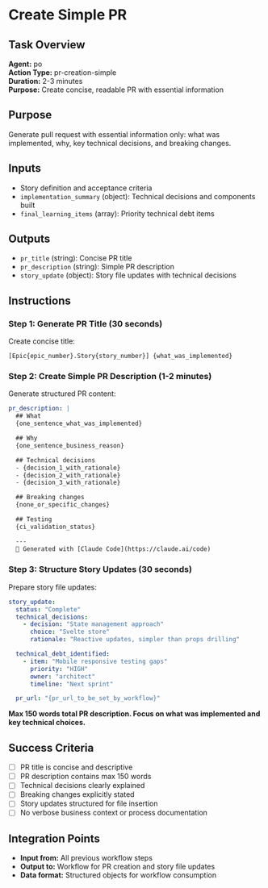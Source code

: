 # Create Simple PR

## Task Overview

**Agent:** po  
**Action Type:** pr-creation-simple  
**Duration:** 2-3 minutes  
**Purpose:** Create concise, readable PR with essential information

## Purpose

Generate pull request with essential information only: what was implemented, why, key technical decisions, and breaking changes.

## Inputs

- Story definition and acceptance criteria
- `implementation_summary` (object): Technical decisions and components built
- `final_learning_items` (array): Priority technical debt items

## Outputs

- `pr_title` (string): Concise PR title
- `pr_description` (string): Simple PR description
- `story_update` (object): Story file updates with technical decisions

## Instructions

### Step 1: Generate PR Title (30 seconds)

Create concise title:

```
[Epic{epic_number}.Story{story_number}] {what_was_implemented}
```

### Step 2: Create Simple PR Description (1-2 minutes)

Generate structured PR content:

```yaml
pr_description: |
  ## What
  {one_sentence_what_was_implemented}

  ## Why  
  {one_sentence_business_reason}

  ## Technical decisions
  - {decision_1_with_rationale}
  - {decision_2_with_rationale}
  - {decision_3_with_rationale}

  ## Breaking changes
  {none_or_specific_changes}

  ## Testing
  {ci_validation_status}

  ---
  🤖 Generated with [Claude Code](https://claude.ai/code)
```

### Step 3: Structure Story Updates (30 seconds)

Prepare story file updates:

```yaml
story_update:
  status: "Complete"
  technical_decisions:
    - decision: "State management approach"
      choice: "Svelte store"
      rationale: "Reactive updates, simpler than props drilling"

  technical_debt_identified:
    - item: "Mobile responsive testing gaps"
      priority: "HIGH"
      owner: "architect"
      timeline: "Next sprint"

  pr_url: "{pr_url_to_be_set_by_workflow}"
```

**Max 150 words total PR description. Focus on what was implemented and key technical choices.**

## Success Criteria

- [ ] PR title is concise and descriptive
- [ ] PR description contains max 150 words
- [ ] Technical decisions clearly explained
- [ ] Breaking changes explicitly stated
- [ ] Story updates structured for file insertion
- [ ] No verbose business context or process documentation

## Integration Points

- **Input from:** All previous workflow steps
- **Output to:** Workflow for PR creation and story file updates
- **Data format:** Structured objects for workflow consumption
